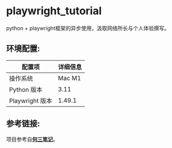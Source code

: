 # playwright_tutorial

python + playwright框架的异步使用，汲取网络所长与个人体验撰写。

## 环境配置:

| 配置项        | 详细信息          |
|---------------|-------------------|
| 操作系统      | Mac M1           |
| Python 版本   | 3.11             |
| Playwright 版本 | 1.49.1           |


## 参考链接:

项目参考自[**何三笔记**](https://www.h3blog.com/article/431/)。